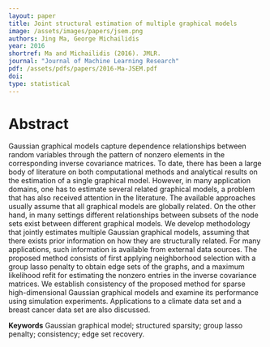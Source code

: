 ```yaml
---
layout: paper
title: Joint structural estimation of multiple graphical models
image: /assets/images/papers/jsem.png
authors: Jing Ma, George Michailidis
year: 2016
shortref: Ma and Michailidis (2016). JMLR.
journal: "Journal of Machine Learning Research"
pdf: /assets/pdfs/papers/2016-Ma-JSEM.pdf
doi: 
type: statistical
---
```


# Abstract

Gaussian graphical models capture dependence relationships between random variables through the pattern of nonzero elements in the corresponding inverse covariance matrices. To date, there has been a large body of literature on both computational methods and analytical results on the estimation of a single graphical model. However, in many application domains, one has to estimate several related graphical models, a problem that has also received attention in the literature. The available approaches usually assume that all graphical models are globally related. On the other hand, in many settings different relationships between subsets of the node sets exist between different graphical models. We develop methodology that jointly estimates multiple Gaussian graphical models, assuming that there exists prior information on how they are structurally related. For many applications, such information is available from external data sources. The proposed method consists of first applying neighborhood selection with a group lasso penalty to obtain edge sets of the graphs, and a maximum likelihood refit for estimating the nonzero entries in the inverse covariance matrices. We establish consistency of the proposed method for sparse high-dimensional Gaussian graphical models and examine its performance using simulation experiments. Applications to a climate data set and a breast cancer data set are also discussed.

**Keywords** Gaussian graphical model; structured sparsity; group lasso penalty; consistency; edge
set recovery.
